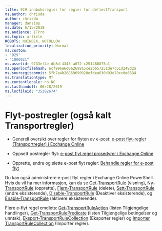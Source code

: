 ```yaml
---
title: 929 innboksregler for regler for deflectTransport
ms.author: chrisda
author: chrisda
manager: dansimp
ms.date: 6/15/2018
ms.audience: ITPro
ms.topic: article
ROBOTS: NOINDEX, NOFOLLOW
localization_priority: Normal
ms.custom:
- "929"
- "1800021"
ms.assetid: 9733ef4e-db8d-4345-a072-c251480875a1
ms.openlocfilehash: 6cf996e6d0a2698a5ce2bb57251de7c61d248d2a
ms.sourcegitcommit: 5fb7a4b28859690020efdea630d03e70cc0e6334
ms.translationtype: MT
ms.contentlocale: nb-NO
ms.lasthandoff: 06/28/2019
ms.locfileid: "35382674"
---
```

# <a name="mail-flow-rules-also-known-as-transport-rules"></a>Flyt-postregler (også kalt Transportregler)

- Generell oversikt over regler for flyten av e-post: [e-post flyt-regler (Transportregler) i Exchange Online](https://technet.microsoft.com/library/jj919238.aspx)

- Oppsett postregler flyt: [e-post flyt regel prosedyrer i Exchange Online](https://technet.microsoft.com/library/dn600436.aspx)

- Opprette, endre og slette e-post flyt regler: [Behandle regler for e-post flyt](https://technet.microsoft.com/library/jj657505.aspx)

Du kan også administrere e-post flyt regler i Exchange Online PowerShell. Hvis du vil ha mer informasjon, kan du se [Get-TransportRule](https://docs.microsoft.com/powershell/module/exchange/policy-and-compliance/get-transportrule) (visning), [Ny-TransportRule](https://docs.microsoft.com/powershell/module/exchange/policy-and-compliance/new-transportrule) (opprette), [Fjern-TransportRule](https://docs.microsoft.com/powershell/module/exchange/policy-and-compliance/remove-transportrule) (delete), [Sett-TransportRule](https://docs.microsoft.com/powershell/module/exchange/policy-and-compliance/set-transportrule) (endre eksisterende), [Disable-TransportRule](https://docs.microsoft.com/powershell/module/exchange/policy-and-compliance/disable-transportrule) (Deaktiver eksisterende), og [Enable-TransportRule](https://docs.microsoft.com/powershell/module/exchange/policy-and-compliance/enable-transportrule) (aktivere eksisterende).

Flere e-flyt regel cmdlets: [Get-TransportRuleAction](https://docs.microsoft.com/powershell/module/exchange/policy-and-compliance/get-transportruleaction) (listen Tilgjengelige handlinger), [Get-TransportRulePredicate](https://docs.microsoft.com/powershell/module/exchange/policy-and-compliance/get-transportrulepredicate) (listen Tilgjengelige betingelser og unntak), [Eksport-TransportRuleCollection](https://docs.microsoft.com/powershell/module/exchange/policy-and-compliance/export-transportrulecollection) (Eksporter regler) og [ Importer TransportRuleCollection](https://docs.microsoft.com/powershell/module/exchange/policy-and-compliance/import-transportrulecollection) (Importer regler).
